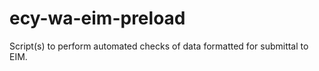 ecy-wa-eim-preload
==================

Script(s) to perform automated checks of data formatted for submittal to EIM.
